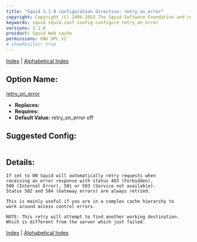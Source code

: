 ```yaml
---
title: "Squid 3.1.0 configuration directive: retry_on_error"
copyright: Copyright (C) 1996-2023 The Squid Software Foundation and contributors
keywords: squid squid.conf config configure retry_on_error
versions: 3.1.0
proiduct: Squid Web cache
permissions: GNU GPL v2
# showMiniToc: true
---
```

[Index](index#toc_retry_on_error) | [Alphabetical Index](index_all#toc_retry_on_error)

## Option Name:
[retry_on_error](#retry_on_error)
 * **Replaces:** 
 * **Requires:** 
 * **Default Value:** retry_on_error off


## Suggested Config:
```plaintext

```

## Details:

	If set to ON Squid will automatically retry requests when
	receiving an error response with status 403 (Forbidden),
	500 (Internal Error), 501 or 503 (Service not available).
	Status 502 and 504 (Gateway errors) are always retried.

	This is mainly useful if you are in a complex cache hierarchy to
	work around access control errors.

	NOTE: This retry will attempt to find another working destination.
	Which is different from the server which just failed.



[Index](index#toc_retry_on_error) | [Alphabetical Index](index_all#toc_retry_on_error)

